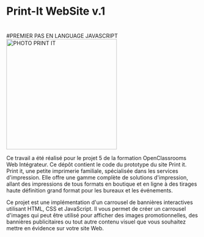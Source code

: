 # Print-It WebSite v.1
#
#PREMIER PAS EN LANGUAGE JAVASCRIPT
 <img width="289" alt="PHOTO PRINT IT" src="https://github.com/user-attachments/assets/2d3add0c-4573-4346-9522-16002ced6dff" />

Ce travail a été réalisé pour le projet 5 de la formation OpenClassrooms Web Intégrateur. Ce dépôt contient le code du prototype du site Print it. Print it, une petite imprimerie familiale, spécialisée dans les services d'impression. Elle offre une gamme complète de solutions d'impression, allant des impressions de tous formats en boutique et en ligne à des tirages haute définition grand format pour les bureaux et les événements.

Ce projet est une implémentation d'un carrousel de bannières interactives utilisant HTML, CSS et JavaScript. Il vous permet de créer un carrousel d'images qui peut être utilisé pour afficher des images promotionnelles, des bannières publicitaires ou tout autre contenu visuel que vous souhaitez mettre en évidence sur votre site Web.
